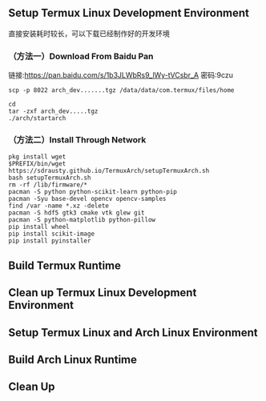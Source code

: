 ## Setup Termux Linux Development Environment
直接安装耗时较长，可以下载已经制作好的开发环境

### （方法一）Download From Baidu Pan
链接:https://pan.baidu.com/s/1b3JLWbRs9_lWy-tVCsbr_A  密码:9czu
```
scp -p 8022 arch_dev.......tgz /data/data/com.termux/files/home
```

```
cd
tar -zxf arch_dev.....tgz
./arch/startarch
```
### （方法二）Install Through Network
```
pkg install wget
$PREFIX/bin/wget https://sdrausty.github.io/TermuxArch/setupTermuxArch.sh
bash setupTermuxArch.sh
rm -rf /lib/firmware/*
pacman -S python python-scikit-learn python-pip
pacman -Syu base-devel opencv opencv-samples
find /var -name *.xz -delete
pacman -S hdf5 gtk3 cmake vtk glew git
pacman -S python-matplotlib python-pillow  
pip install wheel
pip install scikit-image
pip install pyinstaller
```

## Build Termux Runtime

## Clean up Termux Linux Development Environment

## Setup Termux Linux and Arch Linux Environment

## Build Arch Linux Runtime

## Clean Up
